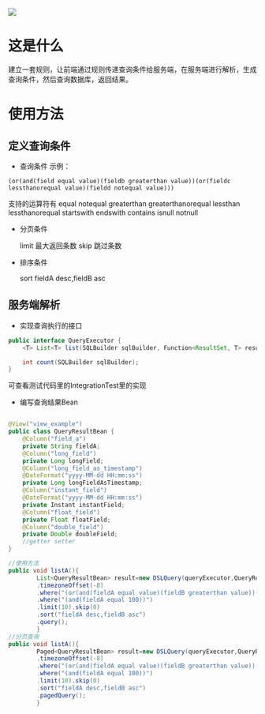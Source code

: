 [![](https://jitpack.io/v/bobdeng/dslquery.svg)](https://jitpack.io/#bobdeng/dslquery)

# 这是什么

建立一套规则，让前端通过规则传递查询条件给服务端，在服务端进行解析，生成查询条件，然后查询数据库，返回结果。

# 使用方法

## 定义查询条件

- 查询条件 示例：

```
(or(and(field equal value)(fieldb greaterthan value))(or(fieldc lessthanorequal value)(fieldd notequal value)))
```

支持的运算符有 equal notequal greaterthan greaterthanorequal lessthan lessthanorequal startswith endswith contains isnull
notnull

- 分页条件

  limit 最大返回条数 skip 跳过条数
- 排序条件

  sort fieldA desc,fieldB asc

## 服务端解析

- 实现查询执行的接口

```java
public interface QueryExecutor {
    <T> List<T> list(SQLBuilder sqlBuilder, Function<ResultSet, T> resultSetReader);

    int count(SQLBuilder sqlBuilder);
}
```

可查看测试代码里的IntegrationTest里的实现

- 编写查询结果Bean

```java

@View("view_example")
public class QueryResultBean {
    @Column("field_a")
    private String fieldA;
    @Column("long_field")
    private Long longField;
    @Column("long_field_as_timestamp")
    @DateFormat("yyyy-MM-dd HH:mm:ss")
    private Long longFieldAsTimestamp;
    @Column("instant_field")
    @DateFormat("yyyy-MM-dd HH:mm:ss")
    private Instant instantField;
    @Column("float_field")
    private Float floatField;
    @Column("double_field")
    private Double doubleField;
    //getter setter
}
```

```java
//使用方法
public void listA(){
        List<QueryResultBean> result=new DSLQuery(queryExecutor,QueryResultBean.class)
        .timezoneOffset(-8)
        .where("(or(and(fieldA equal value)(fieldB greaterthan value))(or(fieldB equal value)(fieldB notequal value)))")
        .where("(and(fieldA equal 100))")
        .limit(10).skip(0)
        .sort("fieldA desc,fieldB asc")
        .query();
        }
//分页查询
public void listA(){
        Paged<QueryResultBean> result=new DSLQuery(queryExecutor,QueryResultBean.class)
        .timezoneOffset(-8)
        .where("(or(and(fieldA equal value)(fieldB greaterthan value))(or(fieldB equal value)(fieldB notequal value)))")
        .where("(and(fieldA equal 100))")
        .limit(10).skip(0)
        .sort("fieldA desc,fieldB asc")
        .pagedQuery();
        }
```